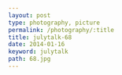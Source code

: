 ```yaml
---
layout: post
type: photography, picture
permalink: /photography/:title
title: julytalk-68
date: 2014-01-16
keyword: julytalk
path: 68.jpg
---
```




